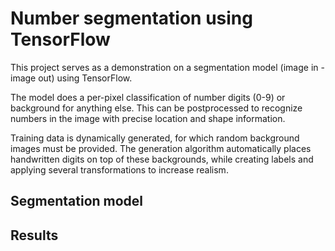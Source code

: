 # Number segmentation using TensorFlow
This project serves as a demonstration on a segmentation model (image in - image out) using TensorFlow.

The model does a per-pixel classification of number digits (0-9) or background for anything else. This can be postprocessed to recognize numbers in the image with precise location and shape information.

Training data is dynamically generated, for which random background images must be provided. The generation algorithm automatically places handwritten digits on top of these backgrounds, while creating labels and applying several transformations to increase realism.

## Segmentation model

## Results
